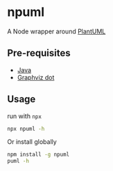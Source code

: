 # npuml

A Node wrapper around [PlantUML](https://plantuml.com/command-line)

## Pre-requisites

- [Java](https://www.java.com/en/download/)
- [Graphviz dot](https://plantuml.com/graphviz-dot)

## Usage

run with `npx`

```bash
npx npuml -h
```

Or install globally

```bash
npm install -g npuml
puml -h
```
